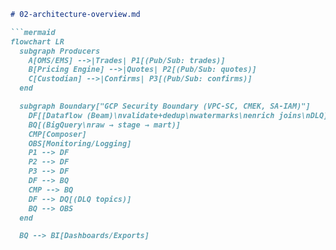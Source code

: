 ```markdown
# 02-architecture-overview.md

```mermaid
flowchart LR
  subgraph Producers
    A[OMS/EMS] -->|Trades| P1[(Pub/Sub: trades)]
    B[Pricing Engine] -->|Quotes| P2[(Pub/Sub: quotes)]
    C[Custodian] -->|Confirms| P3[(Pub/Sub: confirms)]
  end

  subgraph Boundary["GCP Security Boundary (VPC‑SC, CMEK, SA‑IAM)"]
    DF[[Dataflow (Beam)\nvalidate+dedup\nwatermarks\nenrich joins\nDLQ]]
    BQ[(BigQuery\nraw → stage → mart)]
    CMP[Composer]
    OBS[Monitoring/Logging]
    P1 --> DF
    P2 --> DF
    P3 --> DF
    DF --> BQ
    CMP --> BQ
    DF --> DQ[(DLQ topics)]
    BQ --> OBS
  end

  BQ --> BI[Dashboards/Exports]

